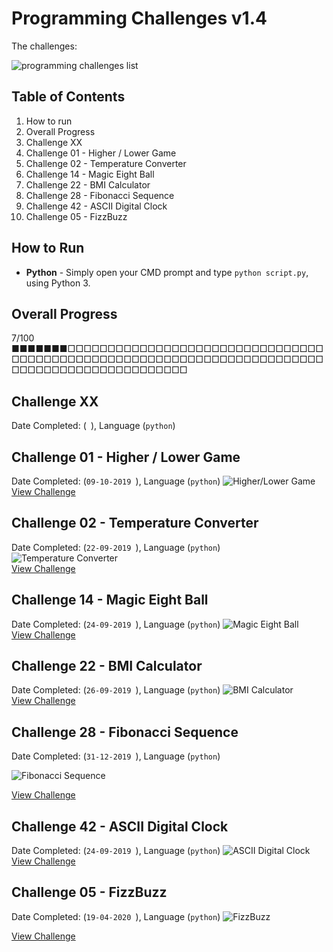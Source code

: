 # Programming Challenges v1.4 

The challenges:

![programming challenges list](https://github.com/EarlierMeat1/programming-challenges-v1.4/blob/master/images/Programming%20Challenges.jpg)

## Table of Contents
1. How to run
2. Overall Progress
3. Challenge XX
4. Challenge 01 - Higher / Lower Game
5. Challenge 02 - Temperature Converter
6. Challenge 14 - Magic Eight Ball
7. Challenge 22 - BMI Calculator
8. Challenge 28 - Fibonacci Sequence
9. Challenge 42 - ASCII Digital Clock
10. Challenge 05 - FizzBuzz

## How to Run

* <b>Python</b> - Simply open your CMD prompt and type `python script.py`, using Python 3. 

## Overall Progress
7/100
■■■■■■■□□□□□□□□□□□□□□□□□□□□□□□□□□□□□□□□□□□□□□□□□□□□□□□□□□□□□□□□□□□□□□□□□□□□□□□□□□□□□□□□□□□□□□□□□□□□□

## Challenge XX 
Date Completed: (` `), Language (`python`)

## Challenge 01 - Higher / Lower Game
Date Completed: (`09-10-2019 `), Language (`python`)
![Higher/Lower Game](https://github.com/EarlierMeat1/programming-challenges-v1.4/blob/master/images/01%20Higher%20Lower%20Game.png)  
[View Challenge](https://github.com/EarlierMeat1/programming-challenges-v1.4/tree/master/challenges/01%20Higher%20Lower%20Game)

## Challenge 02 - Temperature Converter 
Date Completed: (`22-09-2019 `), Language (`python`)
![Temperature Converter](https://github.com/EarlierMeat1/programming-challenges-v1.4/blob/master/images/02%20Temperature%20Converter.png?raw=true)  
[View Challenge](https://github.com/EarlierMeat1/programming-challenges-v1.4/tree/master/challenges/02%20Temperature%20Converter)

## Challenge 14 - Magic Eight Ball
Date Completed: (`24-09-2019 `), Language (`python`)
![Magic Eight Ball](https://github.com/EarlierMeat1/programming-challenges-v1.4/blob/master/images/14%20Magic%20Eight%20Ball.png)  
[View Challenge](https://github.com/EarlierMeat1/programming-challenges-v1.4/tree/master/challenges/14%20Magic%20Eight%20Ball)

## Challenge 22 - BMI Calculator
Date Completed: (`26-09-2019 `), Language (`python`)
![BMI Calculator](https://github.com/EarlierMeat1/programming-challenges-v1.4/blob/master/images/22%20BMI%20Calculator.png)  
[View Challenge](https://github.com/EarlierMeat1/programming-challenges-v1.4/tree/master/challenges/22%20BMI%20Calculator)

## Challenge 28 - Fibonacci Sequence
Date Completed: (`31-12-2019 `), Language (`python`)
  
![Fibonacci Sequence](https://github.com/EarlierMeat1/programming-challenges-v1.4/blob/master/images/28%20Fibonacci%20Sequence.png)
  
[View Challenge](https://github.com/EarlierMeat1/programming-challenges-v1.4/blob/master/challenges/28%20Fibonacci%20Sequence)

## Challenge 42 - ASCII Digital Clock
Date Completed: (`24-09-2019 `), Language (`python`)
![ASCII Digital Clock](https://github.com/EarlierMeat1/programming-challenges-v1.4/blob/master/images/42%20ASCII%20Digital%20Clock.png)
[View Challenge](https://github.com/EarlierMeat1/programming-challenges-v1.4/tree/master/challenges/42%20ASCII%20Digital%20Clock)

## Challenge 05 - FizzBuzz
Date Completed: (`19-04-2020 `), Language (`python`)
![FizzBuzz](https://github.com/EarlierMeat1/programming-challenges-v1.4/blob/master/images/05%20FizzBuzz.png)

[View Challenge](https://github.com/EarlierMeat1/programming-challenges-v1.4/tree/master/challenges/05%20FizzBuzz/fizzbuzz.py)
